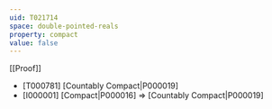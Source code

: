 ```yaml
---
uid: T021714
space: double-pointed-reals
property: compact
value: false
---
```

[[Proof]]

* [T000781] [Countably Compact|P000019]
* [I000001] [Compact|P000016] => [Countably Compact|P000019]

